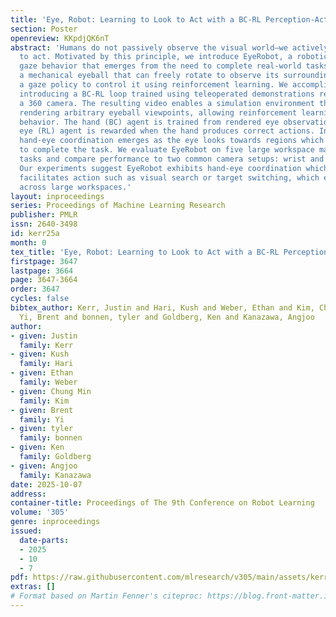 ```yaml
---
title: 'Eye, Robot: Learning to Look to Act with a BC-RL Perception-Action Loop'
section: Poster
openreview: KKpdjQK6nT
abstract: 'Humans do not passively observe the visual world—we actively look in order
  to act. Motivated by this principle, we introduce EyeRobot, a robotic system with
  gaze behavior that emerges from the need to complete real-world tasks. We develop
  a mechanical eyeball that can freely rotate to observe its surroundings and train
  a gaze policy to control it using reinforcement learning. We accomplish this by
  introducing a BC-RL loop trained using teleoperated demonstrations recorded with
  a 360 camera. The resulting video enables a simulation environment that supports
  rendering arbitrary eyeball viewpoints, allowing reinforcement learning of gaze
  behavior. The hand (BC) agent is trained from rendered eye observations, and the
  eye (RL) agent is rewarded when the hand produces correct actions. In this way,
  hand-eye coordination emerges as the eye looks towards regions which allow the hand
  to complete the task. We evaluate EyeRobot on five large workspace manipulation
  tasks and compare performance to two common camera setups: wrist and external cameras.
  Our experiments suggest EyeRobot exhibits hand-eye coordination which effectively
  facilitates action such as visual search or target switching, which enable manipulation
  across large workspaces.'
layout: inproceedings
series: Proceedings of Machine Learning Research
publisher: PMLR
issn: 2640-3498
id: kerr25a
month: 0
tex_title: 'Eye, Robot: Learning to Look to Act with a BC-RL Perception-Action Loop'
firstpage: 3647
lastpage: 3664
page: 3647-3664
order: 3647
cycles: false
bibtex_author: Kerr, Justin and Hari, Kush and Weber, Ethan and Kim, Chung Min and
  Yi, Brent and bonnen, tyler and Goldberg, Ken and Kanazawa, Angjoo
author:
- given: Justin
  family: Kerr
- given: Kush
  family: Hari
- given: Ethan
  family: Weber
- given: Chung Min
  family: Kim
- given: Brent
  family: Yi
- given: tyler
  family: bonnen
- given: Ken
  family: Goldberg
- given: Angjoo
  family: Kanazawa
date: 2025-10-07
address:
container-title: Proceedings of The 9th Conference on Robot Learning
volume: '305'
genre: inproceedings
issued:
  date-parts:
  - 2025
  - 10
  - 7
pdf: https://raw.githubusercontent.com/mlresearch/v305/main/assets/kerr25a/kerr25a.pdf
extras: []
# Format based on Martin Fenner's citeproc: https://blog.front-matter.io/posts/citeproc-yaml-for-bibliographies/
---
```

